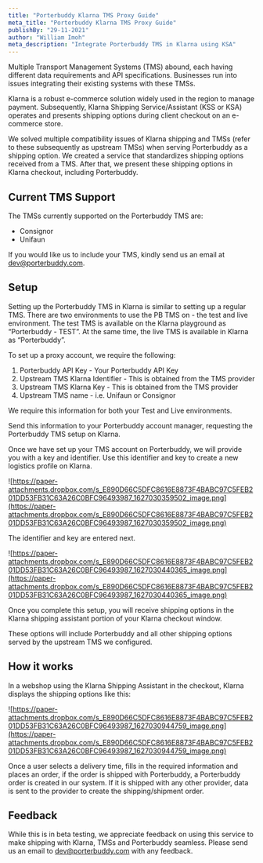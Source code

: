 ```yaml
---
title: "Porterbuddy Klarna TMS Proxy Guide"
meta_title: "Porterbuddy Klarna TMS Proxy Guide"
publishBy: "29-11-2021"
author: "William Imoh"
meta_description: "Integrate Porterbuddy TMS in Klarna using KSA"
---
```


Multiple Transport Management Systems (TMS) abound, each having different data requirements and API specifications. Businesses run into issues integrating their existing systems with these TMSs.

Klarna is a robust e-commerce solution widely used in the region to manage payment. Subsequently, Klarna Shipping Service/Assistant (KSS or KSA) operates and presents shipping options during client checkout on an e-commerce store.

We solved multiple compatibility issues of Klarna shipping and TMSs (refer to these subsequently as upstream TMSs) when serving Porterbuddy as a shipping option. We created a service that standardizes shipping options received from a TMS. After that, we present these shipping options in Klarna checkout, including Porterbuddy.

## Current TMS Support

The TMSs currently supported on the Porterbuddy TMS are:

- Consignor
- Unifaun

If you would like us to include your TMS, kindly send us an email at dev@porterbuddy.com.

## Setup

Setting up the Porterbuddy TMS in Klarna is similar to setting up a regular TMS. There are two environments to use the PB TMS on - the test and live environment. The test TMS is available on the Klarna playground as “Porterbuddy - TEST”. At the same time, the live TMS is available in Klarna as “Porterbuddy”.

To set up a proxy account, we require the following:

1. Porterbuddy API Key - Your Porterbuddy API Key
2. Upstream TMS Klarna Identifier - This is obtained from the TMS provider
3. Upstream TMS Klarna Key - This is obtained from the TMS provider
4. Upstream TMS name - i.e. Unifaun or Consignor

We require this information for both your Test and Live environments.

Send this information to your Porterbuddy account manager, requesting the Porterbuddy TMS setup on Klarna.

Once we have set up your TMS account on Porterbuddy, we will provide you with a key and identifier. Use this identifier and key to create a new logistics profile on Klarna.

![https://paper-attachments.dropbox.com/s_E890D66C5DFC8616E8873F4BABC97C5FEB201DD53FB31C63A26C0BFC96493987_1627030359502_image.png](https://paper-attachments.dropbox.com/s_E890D66C5DFC8616E8873F4BABC97C5FEB201DD53FB31C63A26C0BFC96493987_1627030359502_image.png)

The identifier and key are entered next.

![https://paper-attachments.dropbox.com/s_E890D66C5DFC8616E8873F4BABC97C5FEB201DD53FB31C63A26C0BFC96493987_1627030440365_image.png](https://paper-attachments.dropbox.com/s_E890D66C5DFC8616E8873F4BABC97C5FEB201DD53FB31C63A26C0BFC96493987_1627030440365_image.png)

Once you complete this setup, you will receive shipping options in the Klarna shipping assistant portion of your Klarna checkout window.

These options will include Porterbuddy and all other shipping options served by the upstream TMS we configured.

## How it works

In a webshop using the Klarna Shipping Assistant in the checkout, Klarna displays the shipping options like this:

![https://paper-attachments.dropbox.com/s_E890D66C5DFC8616E8873F4BABC97C5FEB201DD53FB31C63A26C0BFC96493987_1627030944759_image.png](https://paper-attachments.dropbox.com/s_E890D66C5DFC8616E8873F4BABC97C5FEB201DD53FB31C63A26C0BFC96493987_1627030944759_image.png)

Once a user selects a delivery time, fills in the required information and places an order, if the order is shipped with Porterbuddy, a Porterbuddy order is created in our system. If it is shipped with any other provider, data is sent to the provider to create the shipping/shipment order.

## Feedback

While this is in beta testing, we appreciate feedback on using this service to make shipping with Klarna, TMSs and Porterbuddy seamless. Please send us an email to dev@porterbuddy.com with any feedback.